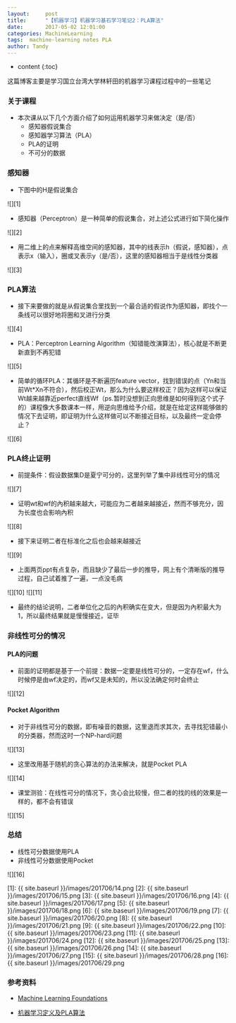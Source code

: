 ```yaml
---
layout:     post
title:      "【机器学习】机器学习基石学习笔记2：PLA算法"
date:       2017-05-02 12:01:00
categories: MachineLearning
tags:  machine-learning notes PLA
author: Tandy
---
```


* content
{:toc}

这篇博客主要是学习国立台湾大学林轩田的机器学习课程过程中的一些笔记






### 关于课程

- 本次课从以下几个方面介绍了如何运用机器学习来做决定（是/否）
	- 感知器假说集合
	- 感知器学习算法（PLA）
	- PLA的证明
	- 不可分的数据

### 感知器

- 下图中的H是假说集合

![][1]

- 感知器（Perceptron）是一种简单的假说集合，对上述公式进行如下简化操作

![][2]

- 用二维上的点来解释高维空间的感知器，其中的线表示h（假说，感知器），点表示x（输入），圈或叉表示y（是/否），这里的感知器相当于是线性分类器

![][3]

### PLA算法

- 接下来要做的就是从假说集合里找到一个最合适的假说作为感知器，即找个一条线可以很好地将圈和叉进行分类

![][4]

- PLA：Perceptron Learning Algorithm（知错能改演算法），核心就是不断更新直到不再犯错

![][5]

- 简单的循环PLA：其循环是不断遍历feature vector，找到错误的点（Yn和当前Wt*Xn不符合），然后校正Wt，那么为什么要这样校正？因为这样可以保证Wt越来越靠近perfect直线Wf（ps.暂时没想到正向思维是如何得到这个式子的）课程像大多数课本一样，用逆向思维给予介绍，就是在给定这样能够做的情况下去证明，即证明为什么这样做可以不断接近目标，以及最终一定会停止？

![][6]

### PLA终止证明

- 前提条件：假设数据集D是夏宁可分的，这里列举了集中非线性可分的情况

![][7]

- 证明wt和wf的內积越来越大，可能应为二者越来越接近，然而不够充分，因为长度也会影响內积

![][8]

- 接下来证明二者在标准化之后也会越来越接近

![][9]

- 上面两页ppt有点复杂，而且缺少了最后一步的推导，网上有个清晰版的推导过程，自己试着推了一遍，一点没毛病

![][10]
![][11]

- 最终的结论说明，二者单位化之后的內积确实在变大，但是因为內积最大为1，所以最终结果就是慢慢接近，证毕


### 非线性可分的情况
 
#### PLA的问题

- 前面的证明都是基于一个前提：数据一定要是线性可分的，一定存在wf，什么时候停是由wf决定的，而wf又是未知的，所以没法确定何时会终止

![][12]

#### Pocket Algorithm

- 对于非线性可分的数据，即有噪音的数据，这里退而求其次，去寻找犯错最小的分类器，然而这时一个NP-hard问题

![][13]

- 这里改用基于随机的贪心算法的办法来解决，就是Pocket PLA

![][14]

- 课堂测验：在线性可分的情况下，贪心会比较慢，但二者的找的线的效果是一样的，都不会有错误

![][15]

### 总结

- 线性可分数据使用PLA
- 非线性可分数据使用Pocket

![][16]


[1]: {{ site.baseurl }}/images/201706/14.png
[2]: {{ site.baseurl }}/images/201706/15.png
[3]: {{ site.baseurl }}/images/201706/16.png
[4]: {{ site.baseurl }}/images/201706/17.png
[5]: {{ site.baseurl }}/images/201706/18.png
[6]: {{ site.baseurl }}/images/201706/19.png
[7]: {{ site.baseurl }}/images/201706/20.png
[8]: {{ site.baseurl }}/images/201706/21.png
[9]: {{ site.baseurl }}/images/201706/22.png
[10]: {{ site.baseurl }}/images/201706/23.png
[11]: {{ site.baseurl }}/images/201706/24.png
[12]: {{ site.baseurl }}/images/201706/25.png
[13]: {{ site.baseurl }}/images/201706/26.png
[14]: {{ site.baseurl }}/images/201706/27.png
[15]: {{ site.baseurl }}/images/201706/28.png
[16]: {{ site.baseurl }}/images/201706/29.png

### 参考资料

- [Machine Learning Foundations](http://www.csie.ntu.edu.tw/~htlin/mooc/)

- [机器学习定义及PLA算法](http://www.cnblogs.com/HappyAngel/p/3456762.html)




